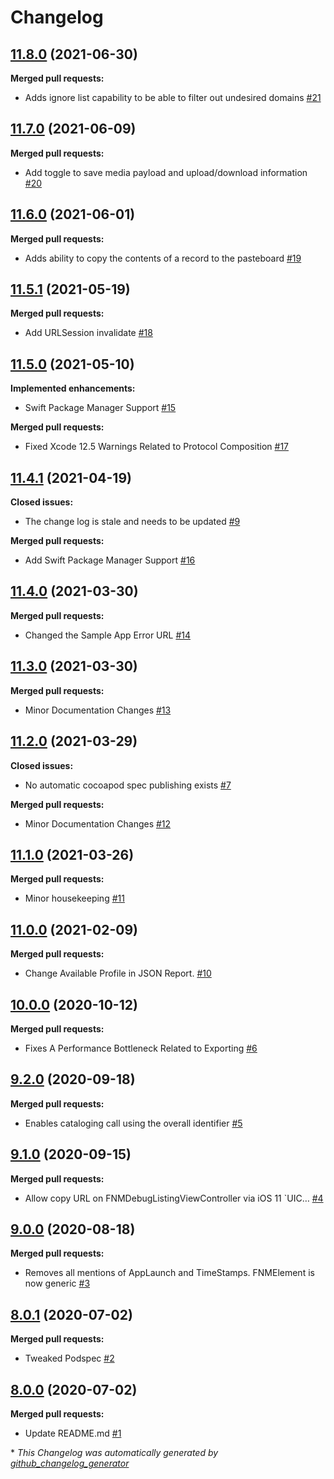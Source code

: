# Changelog

## [11.8.0](https://github.com/Farfetch/network-monitor-ios/tree/11.8.0) (2021-06-30)

**Merged pull requests:**

- Adds ignore list capability to be able to filter out undesired domains [\#21](https://github.com/Farfetch/network-monitor-ios/pull/21)

## [11.7.0](https://github.com/Farfetch/network-monitor-ios/tree/11.7.0) (2021-06-09)

**Merged pull requests:**

- Add toggle to save media payload and upload/download information [\#20](https://github.com/Farfetch/network-monitor-ios/pull/20)

## [11.6.0](https://github.com/Farfetch/network-monitor-ios/tree/11.6.0) (2021-06-01)

**Merged pull requests:**

- Adds ability to copy the contents of a record to the pasteboard [\#19](https://github.com/Farfetch/network-monitor-ios/pull/19)

## [11.5.1](https://github.com/Farfetch/network-monitor-ios/tree/11.5.1) (2021-05-19)

**Merged pull requests:**

- Add URLSession invalidate [\#18](https://github.com/Farfetch/network-monitor-ios/pull/18)

## [11.5.0](https://github.com/Farfetch/network-monitor-ios/tree/11.5.0) (2021-05-10)

**Implemented enhancements:**

- Swift Package Manager Support [\#15](https://github.com/Farfetch/network-monitor-ios/issues/15)

**Merged pull requests:**

- Fixed Xcode 12.5 Warnings Related to Protocol Composition [\#17](https://github.com/Farfetch/network-monitor-ios/pull/17)

## [11.4.1](https://github.com/Farfetch/network-monitor-ios/tree/11.4.1) (2021-04-19)

**Closed issues:**

- The change log is stale and needs to be updated [\#9](https://github.com/Farfetch/network-monitor-ios/issues/9)

**Merged pull requests:**

- Add Swift Package Manager Support [\#16](https://github.com/Farfetch/network-monitor-ios/pull/16)

## [11.4.0](https://github.com/Farfetch/network-monitor-ios/tree/11.4.0) (2021-03-30)

**Merged pull requests:**

- Changed the Sample App Error URL  [\#14](https://github.com/Farfetch/network-monitor-ios/pull/14)

## [11.3.0](https://github.com/Farfetch/network-monitor-ios/tree/11.3.0) (2021-03-30)

**Merged pull requests:**

- Minor Documentation Changes [\#13](https://github.com/Farfetch/network-monitor-ios/pull/13)

## [11.2.0](https://github.com/Farfetch/network-monitor-ios/tree/11.2.0) (2021-03-29)

**Closed issues:**

- No automatic cocoapod spec publishing exists [\#7](https://github.com/Farfetch/network-monitor-ios/issues/7)

**Merged pull requests:**

- Minor Documentation Changes [\#12](https://github.com/Farfetch/network-monitor-ios/pull/12)

## [11.1.0](https://github.com/Farfetch/network-monitor-ios/tree/11.1.0) (2021-03-26)

**Merged pull requests:**

- Minor housekeeping [\#11](https://github.com/Farfetch/network-monitor-ios/pull/11)

## [11.0.0](https://github.com/Farfetch/network-monitor-ios/tree/11.0.0) (2021-02-09)

**Merged pull requests:**

- Change Available Profile in JSON Report.  [\#10](https://github.com/Farfetch/network-monitor-ios/pull/10)

## [10.0.0](https://github.com/Farfetch/network-monitor-ios/tree/10.0.0) (2020-10-12)

**Merged pull requests:**

- Fixes A Performance Bottleneck Related to Exporting [\#6](https://github.com/Farfetch/network-monitor-ios/pull/6)

## [9.2.0](https://github.com/Farfetch/network-monitor-ios/tree/9.2.0) (2020-09-18)

**Merged pull requests:**

- Enables cataloging call using the overall identifier [\#5](https://github.com/Farfetch/network-monitor-ios/pull/5)

## [9.1.0](https://github.com/Farfetch/network-monitor-ios/tree/9.1.0) (2020-09-15)

**Merged pull requests:**

- Allow copy URL on FNMDebugListingViewController via iOS 11 `UIC… [\#4](https://github.com/Farfetch/network-monitor-ios/pull/4)

## [9.0.0](https://github.com/Farfetch/network-monitor-ios/tree/9.0.0) (2020-08-18)

**Merged pull requests:**

- Removes all mentions of AppLaunch and TimeStamps. FNMElement is now generic [\#3](https://github.com/Farfetch/network-monitor-ios/pull/3)

## [8.0.1](https://github.com/Farfetch/network-monitor-ios/tree/8.0.1) (2020-07-02)

**Merged pull requests:**

- Tweaked Podspec [\#2](https://github.com/Farfetch/network-monitor-ios/pull/2)

## [8.0.0](https://github.com/Farfetch/network-monitor-ios/tree/8.0.0) (2020-07-02)

**Merged pull requests:**

- Update README.md [\#1](https://github.com/Farfetch/network-monitor-ios/pull/1)



\* *This Changelog was automatically generated by [github_changelog_generator](https://github.com/github-changelog-generator/github-changelog-generator)*
